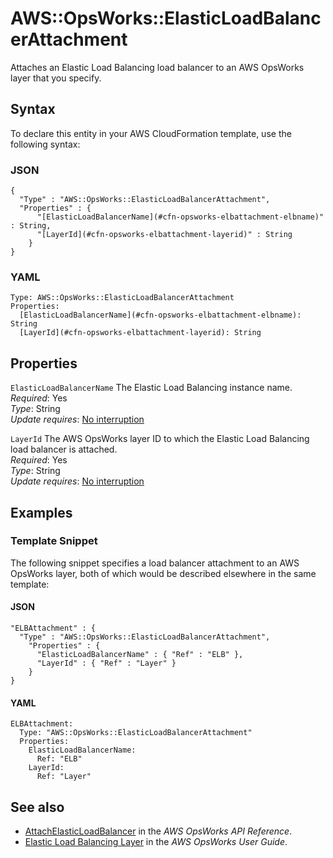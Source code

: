 # AWS::OpsWorks::ElasticLoadBalancerAttachment<a name="aws-resource-opsworks-elbattachment"></a>

Attaches an Elastic Load Balancing load balancer to an AWS OpsWorks layer that you specify\.

## Syntax<a name="aws-resource-opsworks-elbattachment-syntax"></a>

To declare this entity in your AWS CloudFormation template, use the following syntax:

### JSON<a name="aws-resource-opsworks-elbattachment-syntax.json"></a>

```
{
  "Type" : "AWS::OpsWorks::ElasticLoadBalancerAttachment",
  "Properties" : {
      "[ElasticLoadBalancerName](#cfn-opsworks-elbattachment-elbname)" : String,
      "[LayerId](#cfn-opsworks-elbattachment-layerid)" : String
    }
}
```

### YAML<a name="aws-resource-opsworks-elbattachment-syntax.yaml"></a>

```
Type: AWS::OpsWorks::ElasticLoadBalancerAttachment
Properties:
  [ElasticLoadBalancerName](#cfn-opsworks-elbattachment-elbname): String
  [LayerId](#cfn-opsworks-elbattachment-layerid): String
```

## Properties<a name="aws-resource-opsworks-elbattachment-properties"></a>

`ElasticLoadBalancerName` <a name="cfn-opsworks-elbattachment-elbname"></a>
The Elastic Load Balancing instance name\.  
_Required_: Yes  
_Type_: String  
_Update requires_: [No interruption](https://docs.aws.amazon.com/AWSCloudFormation/latest/UserGuide/using-cfn-updating-stacks-update-behaviors.html#update-no-interrupt)

`LayerId` <a name="cfn-opsworks-elbattachment-layerid"></a>
The AWS OpsWorks layer ID to which the Elastic Load Balancing load balancer is attached\.  
_Required_: Yes  
_Type_: String  
_Update requires_: [No interruption](https://docs.aws.amazon.com/AWSCloudFormation/latest/UserGuide/using-cfn-updating-stacks-update-behaviors.html#update-no-interrupt)

## Examples<a name="aws-resource-opsworks-elbattachment--examples"></a>

### Template Snippet<a name="aws-resource-opsworks-elbattachment--examples--Template_Snippet"></a>

The following snippet specifies a load balancer attachment to an AWS OpsWorks layer, both of which would be described elsewhere in the same template:

#### JSON<a name="aws-resource-opsworks-elbattachment--examples--Template_Snippet--json"></a>

```
"ELBAttachment" : {
  "Type" : "AWS::OpsWorks::ElasticLoadBalancerAttachment",
    "Properties" : {
      "ElasticLoadBalancerName" : { "Ref" : "ELB" },
      "LayerId" : { "Ref" : "Layer" }
    }
}
```

#### YAML<a name="aws-resource-opsworks-elbattachment--examples--Template_Snippet--yaml"></a>

```
ELBAttachment:
  Type: "AWS::OpsWorks::ElasticLoadBalancerAttachment"
  Properties:
    ElasticLoadBalancerName:
      Ref: "ELB"
    LayerId:
      Ref: "Layer"
```

## See also<a name="aws-resource-opsworks-elbattachment--seealso"></a>

- [AttachElasticLoadBalancer](https://docs.aws.amazon.com/opsworks/latest/APIReference/API_AttachElasticLoadBalancer.html) in the _AWS OpsWorks API Reference_\.
- [Elastic Load Balancing Layer](https://docs.aws.amazon.com/opsworks/latest/userguide/layers-elb.html) in the _AWS OpsWorks User Guide_\.
